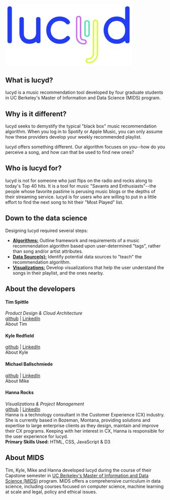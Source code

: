 <img src="/static_content/Lucyd-Logo_blue.png" width="400">

## What is lucyd?
lucyd is a music recommendation tool developed by four graduate students in UC Berkeley's Master of Information and Data Science (MIDS) program.

## Why is it different?
lucyd seeks to demystify the typical "black box" music recommendation algorithm. When you log in to Spotify or Apple Music, you can only assume how these providers develop your weekly recommended playlist.

lucyd offers something different. Our algorithm focuses on you--how do you perceive a song, and how can that be used to find new ones?

## Who is lucyd for?
lucyd is not for someone who just flips on the radio and rocks along to today's Top 40 hits. It is a tool for music "Savants and Enthusiasts"--the people whose favorite pastime is perusing music blogs or the depths of their streaming service. lucyd is for users who are willing to put in a little effort to find the next song to hit their "Most Played" list.

## Down to the data science
Designing lucyd required several steps:
  * [**Algorithms:**](/1_Algorithms/) Outline framework and requirements of a music recommendation algorithm based upon user-determined "tags", rather than song and/or artist attributes.
  * [**Data Source(s):**](/2_DataSources/) Identify potential data sources to "teach" the recommendation algorithm.
  * [**Visualizations:**](/3_Visualizations/) Develop visualizations that help the user understand the songs in their playlist, and the ones nearby.

## About the developers
#### Tim Spittle
*Product Design & Cloud Architecture*\
[github]() | [LinkedIn]()\
About Tim
#### Kyle Redfield
[github]() | [LinkedIn]()\
About Kyle
#### Michael Ballschmiede
[github]() | [LinkedIn]()\
About Mike
#### Hanna Rocks
*Visualizations & Project Management*\
[github](https://github.com/hrocks0218) | [LinkedIn](https://www.linkedin.com/in/hanna-rocks-62b56040/)\
Hanna is a technology consultant in the Customer Experience (CX) industry. She is currently based in Bozeman, Montana, providing solutions and expertise to large enterprise clients as they design, maintain and improve their CX programs. Keeping with her interest in CX, Hanna is responsible for the user experience for lucyd.\
**Primary Skills Used:** HTML, CSS, JavaScript & D3


## About MIDS
Tim, Kyle, Mike and Hanna developed lucyd during the course of their Capstone semester in [UC Berkeley's Master of Information and Data Science (MIDS)](https://datascience.berkeley.edu/) program. MIDS offers a comprehensive curriculum in data science, including courses focused on computer science, machine learning at scale and legal, policy and ethical issues.
